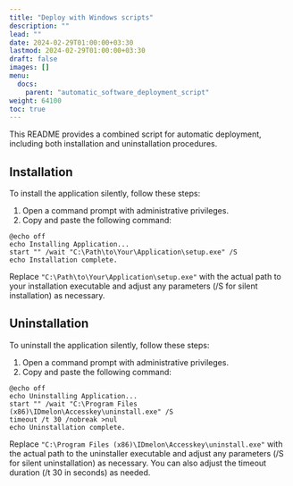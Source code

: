 ```yaml
---
title: "Deploy with Windows scripts"
description: ""
lead: ""
date: 2024-02-29T01:00:00+03:30
lastmod: 2024-02-29T01:00:00+03:30
draft: false
images: []
menu:
  docs:
    parent: "automatic_software_deployment_script"
weight: 64100
toc: true
---
```


This README provides a combined script for automatic deployment, including both installation and uninstallation procedures.  

## Installation  

To install the application silently, follow these steps:  

1. Open a command prompt with administrative privileges.  
2. Copy and paste the following command:  

```batch
@echo off
echo Installing Application...
start "" /wait "C:\Path\to\Your\Application\setup.exe" /S
echo Installation complete.
```

Replace `"C:\Path\to\Your\Application\setup.exe"` with the actual path to your installation executable and adjust any parameters (/S for silent installation) as necessary.  

## Uninstallation  

To uninstall the application silently, follow these steps:  

1. Open a command prompt with administrative privileges.  
2. Copy and paste the following command:  

```batch
@echo off
echo Uninstalling Application...
start "" /wait "C:\Program Files (x86)\IDmelon\Accesskey\uninstall.exe" /S
timeout /t 30 /nobreak >nul
echo Uninstallation complete.
```

Replace `"C:\Program Files (x86)\IDmelon\Accesskey\uninstall.exe"` with the actual path to the uninstaller executable and adjust any parameters (/S for silent uninstallation) as necessary. You can also adjust the timeout duration (/t 30 in seconds) as needed.  
